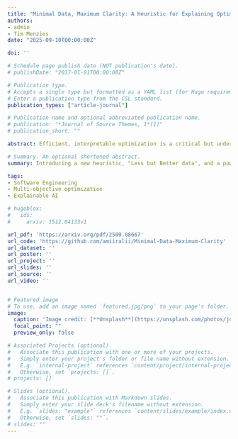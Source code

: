 ```yaml
---
title: "Minimal Data, Maximum Clarity: A Heuristic for Explaining Optimization"
authors:
- admin
- Tim Menzies
date: "2025-09-10T00:00:00Z"

doi: ''

# Schedule page publish date (NOT publication's date).
# publishDate: "2017-01-01T00:00:00Z"

# Publication type.
# Accepts a single type but formatted as a YAML list (for Hugo requirements).
# Enter a publication type from the CSL standard.
publication_types: ["article-journal"]

# Publication name and optional abbreviated publication name.
# publication: "*Journal of Source Themes, 1*(1)"
# publication_short: ""

abstract: Efficient, interpretable optimization is a critical but underexplored challenge in software engineering, where practitioners routinely face vast configuration spaces and costly, error-prone labeling processes. This paper introduces EZR, a novel and modular framework for multi-objective optimization that unifies active sampling, learning, and explanation within a single, lightweight pipeline. Departing from conventional wisdom, our Maximum Clarity Heuristic demonstrates that using less (but more informative) data can yield optimization models that are both effective and deeply understandable. EZR employs an active learning strategy based on Naive Bayes sampling to efficiently identify high-quality configurations with a fraction of the labels required by fully supervised approaches. It then distills optimization logic into concise decision trees, offering transparent, actionable explanations for both global and local decision-making. Extensive experiments across 60 real-world datasets establish that EZR reliably achieves over 90% of the best-known optimization performance in most cases, while providing clear, cohort-based rationales that surpass standard attribution-based explainable AI (XAI) methods (LIME, SHAP, BreakDown) in clarity and utility. These results endorse "less but better"; it is both possible and often preferable to use fewer (but more informative) examples to generate label-efficient optimization and explanations in software systems. To support transparency and reproducibility, all code and experimental materials are publicly available at this https URL.

# Summary. An optional shortened abstract.
summary: Introducing a new heuristic, "Less but Better data", and a powerful framework, EZR, for label-efficient SE optimization. 

tags:
- Software Engineering
- Multi-objective optimization
- Explainable AI

# hugoblox:
#   ids:
#     arxiv: 1512.04133v1

url_pdf: 'https://arxiv.org/pdf/2509.08667'
url_code: 'https://github.com/amiiralii/Minimal-Data-Maximum-Clarity'
url_dataset: ''
url_poster: ''
url_project: ''
url_slides: ''
url_source: ''
url_video: ''


# Featured image
# To use, add an image named `featured.jpg/png` to your page's folder. 
image:
  caption: 'Image credit: [**Unsplash**](https://unsplash.com/photos/jdD8gXaTZsc)'
  focal_point: ""
  preview_only: false

# Associated Projects (optional).
#   Associate this publication with one or more of your projects.
#   Simply enter your project's folder or file name without extension.
#   E.g. `internal-project` references `content/project/internal-project/index.md`.
#   Otherwise, set `projects: []`.
# projects: []

# Slides (optional).
#   Associate this publication with Markdown slides.
#   Simply enter your slide deck's filename without extension.
#   E.g. `slides: "example"` references `content/slides/example/index.md`.
#   Otherwise, set `slides: ""`.
# slides: ""
---
```


<!-- {{% callout note %}}
Click the *Cite* button above to demo the feature to enable visitors to import publication metadata into their reference management software.
{{% /callout %}}

{{% callout note %}}
Create your slides in Markdown - click the *Slides* button to check out the example.
{{% /callout %}}

Add the publication's **full text** or **supplementary notes** here. You can use rich formatting such as including [code, math, and images](https://docs.hugoblox.com/content/writing-markdown-latex/). -->